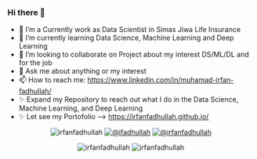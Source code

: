 ### Hi there 👋
- 🔭 I’m a Currently work as Data Scientist in Simas Jiwa Life Insurance
- 🌱 I’m currently learning Data Science, Machine Learning and Deep Learning
- 👯 I’m looking to collaborate on Project about my interest DS/ML/DL and for the job
- 💬 Ask me about anything or my interest
- 📫 How to reach me: https://www.linkedin.com/in/muhamad-irfan-fadhullah/
- ✨ Expand my Repository to reach out what I do in the Data Science, Machine Learning, and Deep Learning
- ✨ Let see my Portofolio --> https://irfanfadhullah.github.io/


<p align="center">

   <img src="https://komarev.com/ghpvc/?username=irfanfadhullah" alt="irfanfadhullah" />
   <a href="https://twitter.com/intent/follow?screen_name=ifadhullah"><img src="https://img.shields.io/badge/--twitter?label=Twitter&logo=Twitter&style=social" alt="@ifadhullah" /></a>
   <a href="https://www.linkedin.com/in/muhamad-irfan-fadhullah"><img src="https://img.shields.io/badge/--linkedin?label=LinkedIn&logo=LinkedIn&style=social" alt="@irfanfadhullah" /></a>
</p>

<p align="center"> 
  <img src="https://github-readme-stats.vercel.app/api?username=irfanfadhullah&show_icons=true" alt="irfanfadhullah" />
    <img src="https://github-readme-stats.vercel.app/api/top-langs/?username=irfanfadhullah&layout=compact" alt="irfanfadhullah" />
</p>
